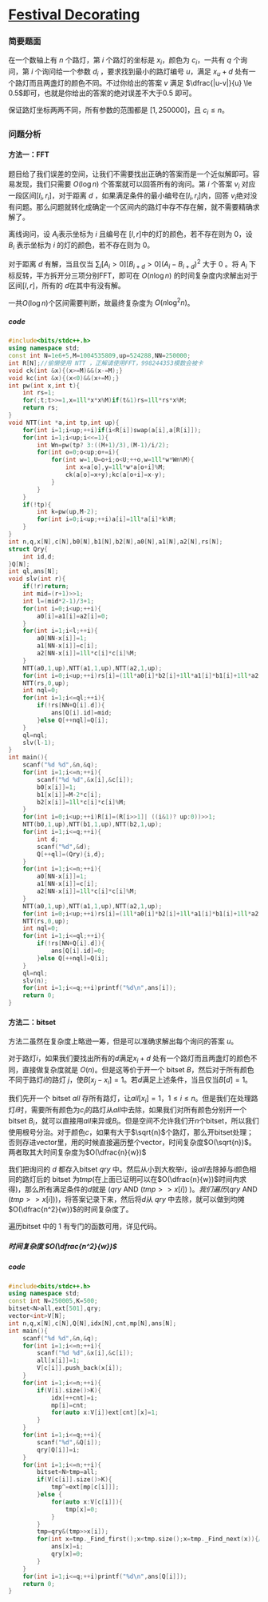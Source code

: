 # [Festival Decorating](https://codeforces.com/gym/104976/problem/B)

### 简要题面
在一个数轴上有 $n$ 个路灯，第 $i$ 个路灯的坐标是 $x_i$，颜色为 $c_i$，一共有 $q$ 个询问，第 $i$ 个询问给一个参数 $d_i$ ，要求找到最小的路灯编号 $u$，满足 $x_u+d$ 处有一个路灯而且两盏灯的颜色不同。不过你给出的答案 $v$ 满足 $\dfrac{|u-v|}{u} \le 0.5$即可，也就是你给出的答案的绝对误差不大于$0.5$ 即可。

保证路灯坐标两两不同，所有参数的范围都是 $[1,250000]$，且 $c_i \le n$。

### 问题分析

#### 方法一：FFT

题目给了我们误差的空间，让我们不需要找出正确的答案而是一个近似解即可。容易发现，我们只需要 $O(\log n)$ 个答案就可以回答所有的询问。第 $i$ 个答案 $v_i$ 对应一段区间$[l_i,r_i]$，对于距离 $d$ ，如果满足条件的最小编号在$[l_i,r_i]$内，回答 $v_i$绝对没有问题。那么问题就转化成确定一个区间内的路灯中存不存在解，就不需要精确求解了。

离线询问，设 $A_i$表示坐标为 $i$ 且编号在 $[l,r]$中的灯的颜色，若不存在则为 $0$，设 $B_i$ 表示坐标为 $i$ 的灯的颜色，若不存在则为 $0$。

对于距离 $d$ 有解，当且仅当 $\sum_i[A_i>0][B_{i+d}>0](A_i-B_{i+d})^2$ 大于 $0$ 。将 $A_i$ 下标反转，平方拆开分三项分别FFT，即可在 $O(n\log n)$ 的时间复杂度内求解出对于区间$[l,r]$，所有的 $d$在其中有没有解。

一共$O(\log n)$个区间需要判断，故最终复杂度为 $O(n\log^2 n)$。
##### code
```cpp
#include<bits/stdc++.h>
using namespace std;
const int N=1e6+5,M=1004535809,up=524288,NN=250000;
int R[N];//偷懒使用 NTT ，正解请使用FFT，998244353模数会被卡
void ck(int &x){(x>=M)&&(x-=M);}
void kc(int &x){(x<0)&&(x+=M);}
int pw(int x,int t){
    int rs=1;
    for(;t;t>>=1,x=1ll*x*x%M)if(t&1)rs=1ll*rs*x%M;
    return rs;
}
void NTT(int *a,int tp,int up){
	for(int i=1;i<up;++i)if(i<R[i])swap(a[i],a[R[i]]);
	for(int i=1;i<up;i<<=1){
		int Wn=pw(tp? 3:((M+1)/3),(M-1)/i/2);
		for(int o=0;o<up;o+=i){
			for(int w=1,U=o+i;o<U;++o,w=1ll*w*Wn%M){
				int x=a[o],y=1ll*w*a[o+i]%M;
				ck(a[o]=x+y);kc(a[o+i]=x-y);
			}
		}
	}
	if(!tp){
		int k=pw(up,M-2);
		for(int i=0;i<up;++i)a[i]=1ll*a[i]*k%M;
	}
}
int n,q,x[N],c[N],b0[N],b1[N],b2[N],a0[N],a1[N],a2[N],rs[N];
struct Qry{
    int id,d;
}Q[N];
int ql,ans[N];
void slv(int r){
    if(!r)return;
    int mid=(r+1)>>1;
    int l=(mid*2-1)/3+1;
    for(int i=0;i<up;++i){
        a0[i]=a1[i]=a2[i]=0;
    }
    for(int i=1;i<l;++i){
        a0[NN-x[i]]=1;
        a1[NN-x[i]]=c[i];
        a2[NN-x[i]]=1ll*c[i]*c[i]%M;
    }
    NTT(a0,1,up),NTT(a1,1,up),NTT(a2,1,up);
    for(int i=0;i<up;++i)rs[i]=(1ll*a0[i]*b2[i]+1ll*a1[i]*b1[i]+1ll*a2[i]*b0[i])%M;
    NTT(rs,0,up);
    int nql=0;
    for(int i=1;i<=ql;++i){
        if(!rs[NN+Q[i].d]){
            ans[Q[i].id]=mid;
        }else Q[++nql]=Q[i];
    }
    ql=nql;
    slv(l-1);
}
int main(){
    scanf("%d %d",&n,&q);
    for(int i=1;i<=n;++i){
        scanf("%d %d",&x[i],&c[i]);
        b0[x[i]]=1;
        b1[x[i]]=M-2*c[i];
        b2[x[i]]=1ll*c[i]*c[i]%M;
    }
    for(int i=0;i<up;++i)R[i]=(R[i>>1]| ((i&1)? up:0))>>1;
    NTT(b0,1,up),NTT(b1,1,up),NTT(b2,1,up);
    for(int i=1;i<=q;++i){
        int d;
        scanf("%d",&d);
        Q[++ql]=(Qry){i,d};
    }
    for(int i=1;i<=n;++i){
        a0[NN-x[i]]=1;
        a1[NN-x[i]]=c[i];
        a2[NN-x[i]]=1ll*c[i]*c[i]%M;
    }
    NTT(a0,1,up),NTT(a1,1,up),NTT(a2,1,up);
    for(int i=0;i<up;++i)rs[i]=(1ll*a0[i]*b2[i]+1ll*a1[i]*b1[i]+1ll*a2[i]*b0[i])%M;
    NTT(rs,0,up);
    int nql=0;
    for(int i=1;i<=ql;++i){
        if(!rs[NN+Q[i].d]){
            ans[Q[i].id]=0;
        }else Q[++nql]=Q[i];
    }
    ql=nql;
    slv(n);
    for(int i=1;i<=q;++i)printf("%d\n",ans[i]);
    return 0;
}
```

#### 方法二：bitset

方法二虽然在复杂度上略逊一筹，但是可以准确求解出每个询问的答案 $u$。

对于路灯$i$，如果我们要找出所有的$d$满足$x_i+d$ 处有一个路灯而且两盏灯的颜色不同，直接做复杂度就是 $O(n)$。但是这等价于开一个 bitset $B$，然后对于所有颜色不同于路灯$i$的路灯 $j$，使$B[x_j-x_i] = 1$。若$d$满足上述条件，当且仅当$B[d]=1$。

我们先开一个 bitset $all$ 存所有路灯，让$all[x_i]=1，1\le i \le n$。但是我们在处理路灯$i$时，需要所有颜色为$c_i$的路灯从$all$中去除，如果我们对所有颜色分别开一个bitset $B_i$，就可以直接用$all$来异或$B_i$。但是空间不允许我们开$n$个bitset，所以我们使用根号分治。对于颜色$c$，如果有大于$\sqrt{n}$个路灯，那么开bitset处理；否则存进vector里，用的时候直接遍历整个vector，时间复杂度$O(\sqrt{n})$。两者取其大时间复杂度为$O(\dfrac{n}{w})$

我们把询问的 $d$ 都存入bitset $qry$ 中。然后从小到大枚举$i$，设$all$去除掉与$i$颜色相同的路灯后的 bitset 为$tmp$(在上面已证明可以在$O(\dfrac{n}{w})$时间内求得)，那么所有满足条件的$d$就是 ($qry$ AND $(tmp>>x[i])$ $)。我们遍历($$qry$ AND $(tmp>>x[i])$)，将答案记录下来，然后将$d$从 $qry$ 中去除，就可以做到均摊$O(\dfrac{n^2}{w})$的时间复杂度了。

遍历bitset 中的 $1$ 有专门的函数可用，详见代码。

##### 时间复杂度 $O(\dfrac{n^2}{w})$
##### code
```cpp
#include<bits/stdc++.h>
using namespace std;
const int N=250005,K=500;
bitset<N>all,ext[501],qry;
vector<int>V[N];
int n,q,x[N],c[N],Q[N],idx[N],cnt,mp[N],ans[N];
int main(){
    scanf("%d %d",&n,&q);
    for(int i=1;i<=n;++i){
        scanf("%d %d",&x[i],&c[i]);
        all[x[i]]=1;
        V[c[i]].push_back(x[i]);
    }
    for(int i=1;i<=n;++i){
        if(V[i].size()>K){
            idx[++cnt]=i;
            mp[i]=cnt;
            for(auto x:V[i])ext[cnt][x]=1;
        }
    }
    for(int i=1;i<=q;++i){
        scanf("%d",&Q[i]);
        qry[Q[i]]=i;
    }
    for(int i=1;i<=n;++i){
        bitset<N>tmp=all;
        if(V[c[i]].size()>K){
            tmp^=ext[mp[c[i]]];
        }else {
            for(auto x:V[c[i]]){
                tmp[x]=0;
            }
        }
        tmp=qry&(tmp>>x[i]);
        for(int x=tmp._Find_first();x<tmp.size();x=tmp._Find_next(x)){//_Find_next 函数没有找到时返回size，_Find_first同理。
            ans[x]=i;
            qry[x]=0;
        }
    }
    for(int i=1;i<=q;++i)printf("%d\n",ans[Q[i]]);
    return 0;
}
```

